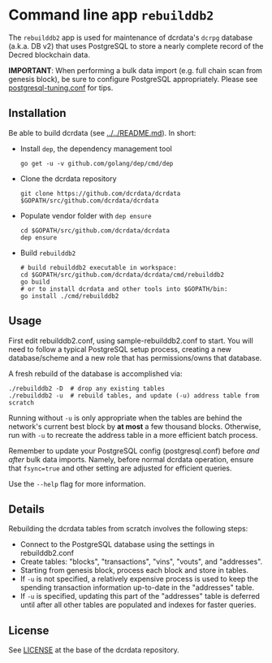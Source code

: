 # Command line app `rebuilddb2`

The `rebuilddb2` app is used for maintenance of dcrdata's `dcrpg` database (a.k.a. DB v2) that uses PostgreSQL to store a nearly complete record of the Decred blockchain data.

**IMPORTANT**: When performing a bulk data import (e.g. full chain scan from genesis block), be sure to configure PostgreSQL appropriately.  Please see [postgresql-tuning.conf](../../db/dcrpg/postgresql-tuning.conf) for tips.

## Installation

Be able to build dcrdata (see [../../README.md](../../README.md#build-from-source)). In short:

* Install `dep`, the dependency management tool

      go get -u -v github.com/golang/dep/cmd/dep

* Clone the dcrdata repository

      git clone https://github.com/dcrdata/dcrdata $GOPATH/src/github.com/dcrdata/dcrdata

* Populate vendor folder with `dep ensure`

      cd $GOPATH/src/github.com/dcrdata/dcrdata
      dep ensure

* Build `rebuilddb2`

      # build rebuilddb2 executable in workspace:
      cd $GOPATH/src/github.com/dcrdata/dcrdata/cmd/rebuilddb2
      go build
      # or to install dcrdata and other tools into $GOPATH/bin:
      go install ./cmd/rebuilddb2

## Usage

First edit rebuilddb2.conf, using sample-rebuilddb2.conf to start.  You will need to follow a typical PostgreSQL setup process, creating a new database/scheme and a new role that has permissions/owns that database.

A fresh rebuild of the database is accomplished via:

```
./rebuilddb2 -D  # drop any existing tables
./rebuilddb2 -u  # rebuild tables, and update (-u) address table from scratch
```

Running without `-u` is only appropriate when the tables are behind the network's current best block by **at most** a few thousand blocks.  Otherwise, run with `-u` to recreate the address table in a more efficient batch process.

Remember to update your PostgreSQL config (postgresql.conf) before *and after* bulk data imports. Namely, before normal dcrdata operation, ensure that `fsync=true` and other setting are adjusted for efficient queries.

Use the `--help` flag for more information.

## Details

Rebuilding the dcrdata tables from scratch involves the following steps:

* Connect to the PostgreSQL database using the settings in rebuilddb2.conf
* Create tables: "blocks", "transactions", "vins", "vouts", and "addresses".
* Starting from genesis block, process each block and store in tables.
* If `-u` is not specified, a relatively expensive process is used to keep the spending transaction information up-to-date in the "addresses" table.
* If `-u` is specified, updating this part of the "addresses" table is deferred until after all other tables are populated and indexes for faster queries.

## License

See [LICENSE](../../LICENSE) at the base of the dcrdata repository.

